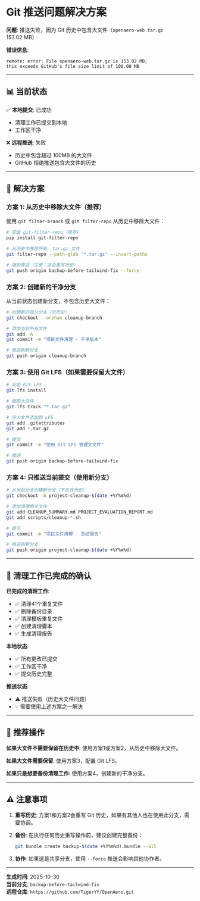 # Git 推送问题解决方案

**问题**: 推送失败，因为 Git 历史中包含大文件（`openaero-web.tar.gz` 153.02 MB）

**错误信息**:
```
remote: error: File openaero-web.tar.gz is 153.02 MB; 
this exceeds GitHub's file size limit of 100.00 MB
```

---

## 📊 当前状态

✅ **本地提交**: 已成功
- 清理工作已提交到本地
- 工作区干净

❌ **远程推送**: 失败
- 历史中包含超过 100MB 的大文件
- GitHub 拒绝推送包含大文件的历史

---

## 🔧 解决方案

### 方案 1: 从历史中移除大文件（推荐）

使用 `git filter-branch` 或 `git filter-repo` 从历史中移除大文件：

```bash
# 安装 git-filter-repo（推荐）
pip install git-filter-repo

# 从历史中移除所有 .tar.gz 文件
git filter-repo --path-glob '*.tar.gz' --invert-paths

# 强制推送（注意：这会重写历史）
git push origin backup-before-tailwind-fix --force
```

### 方案 2: 创建新的干净分支

从当前状态创建新分支，不包含历史大文件：

```bash
# 创建新的孤儿分支（无历史）
git checkout --orphan cleanup-branch

# 添加当前所有文件
git add -A
git commit -m "项目文件清理 - 干净版本"

# 推送到新分支
git push origin cleanup-branch
```

### 方案 3: 使用 Git LFS（如果需要保留大文件）

```bash
# 安装 Git LFS
git lfs install

# 跟踪大文件
git lfs track "*.tar.gz"

# 将大文件添加到 LFS
git add .gitattributes
git add *.tar.gz

# 提交
git commit -m "使用 Git LFS 管理大文件"

# 推送
git push origin backup-before-tailwind-fix
```

### 方案 4: 只推送当前提交（使用新分支）

```bash
# 从当前分支创建新分支（不包含历史）
git checkout -b project-cleanup-$(date +%Y%m%d)

# 添加清理相关文件
git add CLEANUP_SUMMARY.md PROJECT_EVALUATION_REPORT.md
git add scripts/cleanup-*.sh

# 提交
git commit -m "项目文件清理 - 总结报告"

# 推送到新分支
git push origin project-cleanup-$(date +%Y%m%d)
```

---

## 📝 清理工作已完成的确认

**已完成的清理工作**:
- ✅ 清理41个重复文件
- ✅ 删除备份目录
- ✅ 清理模板重复文件
- ✅ 创建清理脚本
- ✅ 生成清理报告

**本地状态**:
- ✅ 所有更改已提交
- ✅ 工作区干净
- ✅ 提交历史完整

**推送状态**:
- ⚠️ 推送失败（历史大文件问题）
- 💡 需要使用上述方案之一解决

---

## 🎯 推荐操作

**如果大文件不需要保留在历史中**:
使用方案1或方案2，从历史中移除大文件。

**如果大文件需要保留**:
使用方案3，配置 Git LFS。

**如果只是想要备份清理工作**:
使用方案4，创建新的干净分支。

---

## ⚠️ 注意事项

1. **重写历史**: 方案1和方案2会重写 Git 历史，如果有其他人也在使用此分支，需要协调。

2. **备份**: 在执行任何历史重写操作前，建议创建完整备份：
   ```bash
   git bundle create backup-$(date +%Y%m%d).bundle --all
   ```

3. **协作**: 如果这是共享分支，使用 `--force` 推送会影响其他协作者。

---

**生成时间**: 2025-10-30  
**当前分支**: `backup-before-tailwind-fix`  
**远程仓库**: `https://github.com/TigerYY/OpenAero.git`

